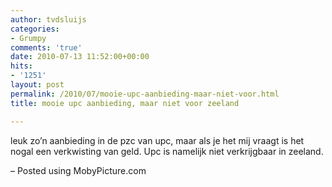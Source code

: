 ```yaml
---
author: tvdsluijs
categories:
- Grumpy
comments: 'true'
date: 2010-07-13 11:52:00+00:00
hits:
- '1251'
layout: post
permalink: /2010/07/mooie-upc-aanbieding-maar-niet-voor.html
title: mooie upc aanbieding, maar niet voor zeeland

---
```

leuk zo’n aanbieding in de pzc van upc, maar als je het mij vraagt is het nogal een verkwisting van geld. Upc is namelijk niet verkrijgbaar in zeeland.

&#8211; Posted using MobyPicture.com
